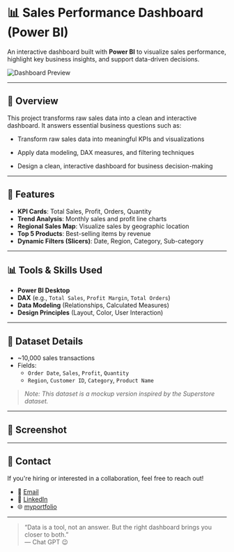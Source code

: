 # 📊 Sales Performance Dashboard (Power BI)

An interactive dashboard built with **Power BI** to visualize sales performance, highlight key business insights, and support data-driven decisions.

![Dashboard Preview](./images/dashboard_preview.png) <!-- เปลี่ยนชื่อหรือ path รูปภาพให้ตรงกับของคุณ -->

---

## 🚀 Overview

This project transforms raw sales data into a clean and interactive dashboard. It answers essential business questions such as:

- Transform raw sales data into meaningful KPIs and visualizations

- Apply data modeling, DAX measures, and filtering techniques

- Design a clean, interactive dashboard for business decision-making

---

## 🔧 Features

- **KPI Cards**: Total Sales, Profit, Orders, Quantity
- **Trend Analysis**: Monthly sales and profit line charts
- **Regional Sales Map**: Visualize sales by geographic location
- **Top 5 Products**: Best-selling items by revenue
- **Dynamic Filters (Slicers)**: Date, Region, Category, Sub-category

---

## 📊 Tools & Skills Used

- **Power BI Desktop**
- **DAX** (e.g., `Total Sales`, `Profit Margin`, `Total Orders`)
- **Data Modeling** (Relationships, Calculated Measures)
- **Design Principles** (Layout, Color, User Interaction)

---

## 🧩 Dataset Details

- ~10,000 sales transactions
- Fields:
  - `Order Date`, `Sales`, `Profit`, `Quantity`
  - `Region`, `Customer ID`, `Category`, `Product Name`

> *Note: This dataset is a mockup version inspired by the Superstore dataset.*

---

## 📸 Screenshot






---

## 💬 Contact

If you're hiring or interested in a collaboration, feel free to reach out!

- 📧 [Email](mailto:thodsaphol.cha@gmail.com)
- 💼 [LinkedIn](https://www.linkedin.com/in/thodsaphon-chamnansuek-318642355)   
- 🌐 [myportfolio](https://github.com/ThodsaphonChamnansuek/my_portfolio.git)

---

> “Data is a tool, not an answer. But the right dashboard brings you closer to both.”  
> — Chat GPT 😉



